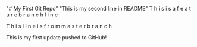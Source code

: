 "# My First Git Repo"
"This is my second line in README"
T h i s   i s   a   f e a t u r e   b r a n c h   l i n e

T h i s   l i n e   i s   f r o m   m a s t e r   b r a n c h

This is my first update pushed to GitHub!



